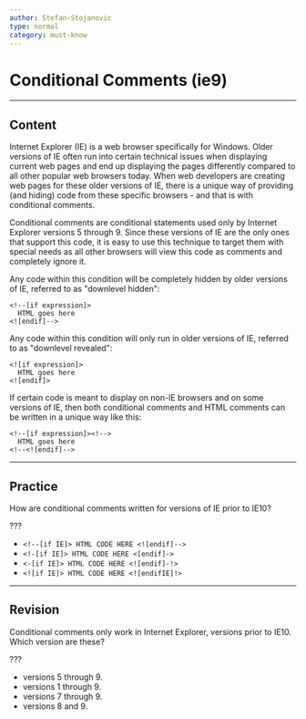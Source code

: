```yaml
---
author: Stefan-Stojanovic
type: normal
category: must-know
---
```


# Conditional Comments (ie9)


---

## Content

Internet Explorer (IE) is a web browser specifically for Windows. Older versions of IE often run into certain technical issues when displaying current web pages and end up displaying the pages differently compared to all other popular web browsers today. When web developers are creating web pages for these older versions of IE, there is a unique way of providing (and hiding) code from these specific browsers - and that is with conditional comments.

Conditional comments are conditional statements used only by Internet Explorer versions 5 through 9. Since these versions of IE are the only ones that support this code, it is easy to use this technique to target them with special needs as all other browsers will view this code as comments and completely ignore it.

Any code within this condition will be completely hidden by older versions of IE, referred to as "downlevel hidden":

```plain-text
<!--[if expression]>
  HTML goes here
<![endif]-->
```

Any code within this condition will only run in older versions of IE, referred to as "downlevel revealed":

```plain-text
<![if expression]>
  HTML goes here
<![endif]>
```

If certain code is meant to display on non-IE browsers and on some versions of IE, then both conditional comments and HTML comments can be written in a unique way like this:

```plain-text
<!--[if expression]><!-->
  HTML goes here
<!--<![endif]-->
```


---

## Practice

How are conditional comments written for versions of IE prior to IE10?

???

- `<!--[if IE]> HTML CODE HERE <![endif]-->`
- `<!-[if IE]> HTML CODE HERE <[endif]->`
- `<-[if IE]> HTML CODE HERE <![endif]-!>`
- `<![if IE]> HTML CODE HERE <![endifIE]!>`


---

## Revision

Conditional comments only work in Internet Explorer, versions prior to IE10. Which version are these?

???

- versions 5 through 9.
- versions 1 through 9.
- versions 7 through 9.
- versions 8 and 9.
